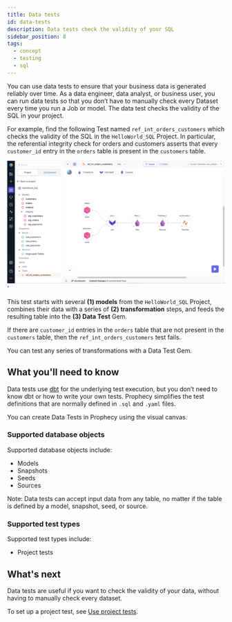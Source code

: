 ```yaml
---
title: Data tests
id: data-tests
description: Data tests check the validity of your SQL
sidebar_position: 8
tags:
  - concept
  - testing
  - sql
---
```


You can use data tests to ensure that your business data is generated reliably over time. As a data engineer, data analyst, or business user, you can run data tests so that you don’t have to manually check every Dataset every time you run a Job or model. The data test checks the validity of the SQL in your project.

For example, find the following Test named `ref_int_orders_customers` which checks the validity of the SQL in the `HelloWorld_SQL` Project. In particular, the referential integrity check for orders and customers asserts that every `customer_id` entry in the `orders` table is present in the `customers` table.

![Project test canvas](img/project-test-canvas.png)'

This test starts with several **(1) models** from the `HelloWorld_SQL` Project, combines their data with a series of **(2) transformation** steps, and feeds the resulting table into the **(3) Data Test** Gem.

If there are `customer_id` entries in the `orders` table that are not present in the `customers` table, then the `ref_int_orders_customers` test fails.

You can test any series of transformations with a Data Test Gem.

## What you'll need to know

Data tests use [dbt](https://docs.getdbt.com/docs/build/data-tests) for the underlying test execution, but you don’t need to know dbt or how to write your own tests. Prophecy simplifies the test definitions that are normally defined in `.sql` and `.yaml` files.

You can create Data Tests in Prophecy using the visual canvas.

### Supported database objects

Supported database objects include:

- Models
- Snapshots
- Seeds
- Sources

Note: Data tests can accept input data from any table, no matter if the table is defined by a model, snapshot, seed, or source.

### Supported test types

Supported test types include:

- Project tests

## What's next

Data tests are useful if you want to check the validity of your data, without having to manually check every dataset.

To set up a project test, see [Use project tests](/docs/low-code-sql/data-tests/use-project-tests.md).
